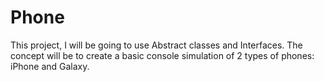 # Phone
This project, I will be going to use Abstract classes and Interfaces. The concept will be to create a basic console simulation of 2 types of phones: iPhone and Galaxy.
